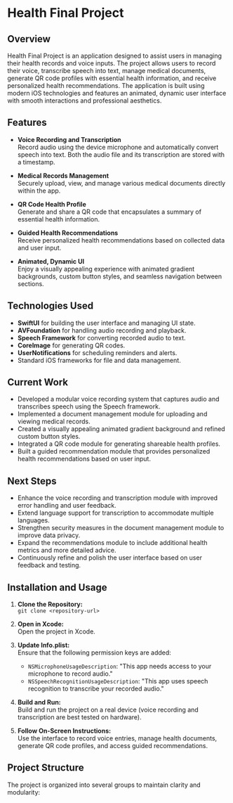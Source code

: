 # Health Final Project

## Overview

Health Final Project is an application designed to assist users in managing their health records and voice inputs. The project allows users to record their voice, transcribe speech into text, manage medical documents, generate QR code profiles with essential health information, and receive personalized health recommendations. The application is built using modern iOS technologies and features an animated, dynamic user interface with smooth interactions and professional aesthetics.

## Features

- **Voice Recording and Transcription**  
  Record audio using the device microphone and automatically convert speech into text. Both the audio file and its transcription are stored with a timestamp.

- **Medical Records Management**  
  Securely upload, view, and manage various medical documents directly within the app.

- **QR Code Health Profile**  
  Generate and share a QR code that encapsulates a summary of essential health information.

- **Guided Health Recommendations**  
  Receive personalized health recommendations based on collected data and user input.

- **Animated, Dynamic UI**  
  Enjoy a visually appealing experience with animated gradient backgrounds, custom button styles, and seamless navigation between sections.

## Technologies Used

- **SwiftUI** for building the user interface and managing UI state.
- **AVFoundation** for handling audio recording and playback.
- **Speech Framework** for converting recorded audio to text.
- **CoreImage** for generating QR codes.
- **UserNotifications** for scheduling reminders and alerts.
- Standard iOS frameworks for file and data management.

## Current Work

- Developed a modular voice recording system that captures audio and transcribes speech using the Speech framework.
- Implemented a document management module for uploading and viewing medical records.
- Created a visually appealing animated gradient background and refined custom button styles.
- Integrated a QR code module for generating shareable health profiles.
- Built a guided recommendation module that provides personalized health recommendations based on user input.

## Next Steps

- Enhance the voice recording and transcription module with improved error handling and user feedback.
- Extend language support for transcription to accommodate multiple languages.
- Strengthen security measures in the document management module to improve data privacy.
- Expand the recommendations module to include additional health metrics and more detailed advice.
- Continuously refine and polish the user interface based on user feedback and testing.

## Installation and Usage

1. **Clone the Repository:**  
   `git clone <repository-url>`

2. **Open in Xcode:**  
   Open the project in Xcode.

3. **Update Info.plist:**  
   Ensure that the following permission keys are added:
   - `NSMicrophoneUsageDescription`: "This app needs access to your microphone to record audio."
   - `NSSpeechRecognitionUsageDescription`: "This app uses speech recognition to transcribe your recorded audio."

4. **Build and Run:**  
   Build and run the project on a real device (voice recording and transcription are best tested on hardware).

5. **Follow On-Screen Instructions:**  
   Use the interface to record voice entries, manage health documents, generate QR code profiles, and access guided recommendations.

## Project Structure

The project is organized into several groups to maintain clarity and modularity:

